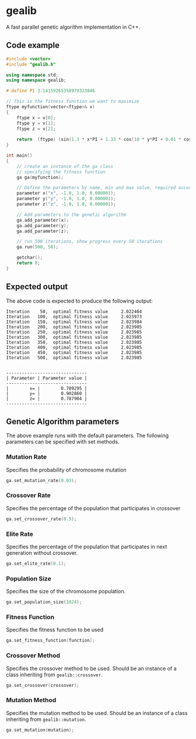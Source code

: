 # gealib
A fast parallel genetic algorithm implementation in C++.

## Code example
```C++
#include <vector>
#include "gealib.h"

using namespace std;
using namespace gealib;

# define PI 3.14159265358979323846

// This is the fitness function we want to maximize
ftype myfunction(vector<ftype>& v)
{
	ftype x = v[0];
	ftype y = v[1];
	ftype z = v[2];
	
	return  (ftype) (sin(1.3 * x*PI + 1.33 * cos(10 * y*PI + 0.01 * cos(0.22* z*PI))) + sin(z * 2) + 0.01*(x + y + z));
}

int main()
{
	// create an instance of the ga class 
	// specifying the fitness function
	ga ga(myfunction);

	// Define the parameters by name, min and max value, required accuracy
	parameter x("x", -1.0, 1.0, 0.000001);
	parameter y("y", -1.0, 1.0, 0.000001);
	parameter z("z", -1.0, 1.0, 0.000001);

	// Add parameters to the genetic algorithm
	ga.add_parameter(x);
	ga.add_parameter(y);
	ga.add_parameter(z);

	// run 500 iterations, show progress every 50 iterations
	ga.run(500, 50);

	getchar();
	return 0;
}

```
## Expected output
The above code is expected to produce the following output:

```
Iteration    50,  optimal fitness value     2.022464
Iteration   100,  optimal fitness value     2.023973
Iteration   150,  optimal fitness value     2.023984
Iteration   200,  optimal fitness value     2.023985
Iteration   250,  optimal fitness value     2.023985
Iteration   300,  optimal fitness value     2.023985
Iteration   350,  optimal fitness value     2.023985
Iteration   400,  optimal fitness value     2.023985
Iteration   450,  optimal fitness value     2.023985
Iteration   500,  optimal fitness value     2.023985


-------------------------------
| Parameter | Parameter value |
-------------------------------
|        x= |        0.709295 |
|        y= |        0.902860 |
|        z= |        0.787904 |
-------------------------------
```

## Genetic Algorithm parameters
The above example runs with the default parameters. The following parameters can be specified with set methods.
### Mutation Rate
Specifies the probability of chromosome mutation 
```C++
ga.set_mutation_rate(0.03);
```
### Crossover Rate
Specifies the percentage of the population that participates in crossover
```C++
ga.set_crossover_rate(0.5);
```
### Elite Rate
Specifies the percentage of the population that participates in next generation without crossover.
```C++
ga.set_elite_rate(0.1);
```
### Population Size
Specifies the size of the chromosome population.
```C++
ga.set_population_size(1024);
```
### Fitness Function
Specifies the fitness function to be used
```C++
ga.set_fitness_function(function);
```
### Crossover Method
Specifies the crossover method to be used. Should be an instance of a class inheriting from `gealib::crossover`.
```C++
ga.set_crossover(crossover);
```
### Mutation Method
Specifies the mutation method to be used. Should be an instance of a class inheriting from `gealib::mutation`.
```C++
ga.set_mutation(mutation);
```
